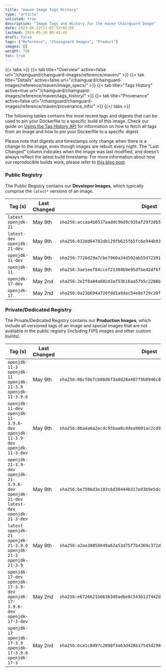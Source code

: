 ```yaml
---
title: "maven Image Tags History"
type: "article"
unlisted: true
description: "Image Tags and History for the maven Chainguard Image"
date: 2023-06-22T11:07:52+02:00
lastmod: 2024-05-10 00:43:45
draft: false
tags: ["Reference", "Chainguard Images", "Product"]
images: []
weight: 700
toc: true
---
```


{{< tabs >}}
{{< tab title="Overview" active=false url="/chainguard/chainguard-images/reference/maven/" >}}
{{< tab title="Details" active=false url="/chainguard/chainguard-images/reference/maven/image_specs/" >}}
{{< tab title="Tags History" active=true url="/chainguard/chainguard-images/reference/maven/tags_history/" >}}
{{< tab title="Provenance" active=false url="/chainguard/chainguard-images/reference/maven/provenance_info/" >}}
{{</ tabs >}}

The following tables contains the most recent tags and digests that can be used to pin your Dockerfile to a specific build of this image. Check our guide on [Using the Tag History API](/chainguard/chainguard-images/using-the-tag-history-api/) for information on how to fetch all tags from an image and how to pin your Dockerfile to a specific digest.

Please note that digests and timestamps only change when there is a change to the image, even though images are rebuilt every night. The "Last Changed" column indicates when the image was last modified, and doesn't always reflect the latest build timestamp. For more information about how our reproducible builds work, please refer to [this blog post](https://www.chainguard.dev/unchained/reproducing-chainguards-reproducible-image-builds).

### Public Registry
The Public Registry contains our **Developer Images**, which typically comprise the `latest*` versions of an image.

| Tag (s)                        | Last Changed | Digest                                                                    |
|--------------------------------|--------------|---------------------------------------------------------------------------|
|  `latest` `openjdk-21`         | May 9th      | `sha256:accaa4b8537aaddc96d9c935af29f2db51edb4472577cf804a6ba80568c2a056` |
|  `latest-dev` `openjdk-21-dev` | May 9th      | `sha256:033dd64782db129fb615f65fc6e944b931cfd702437a6d66442f4b3ebe2953fd` |
|  `openjdk-11-dev`              | May 9th      | `sha256:7726d29a7cbe7960a34d592ab55d7239103d9c8e4e34dd66064d85c41d19dc11` |
|  `openjdk-11`                  | May 9th      | `sha256:3ae1eef84ccef21304b9e95dfbe42df6f7daaa9f23e1c43d895635c81edc8319` |
|  `openjdk-17-dev`              | May 2nd      | `sha256:2e2f8a84a602d3af53b16aa57b5c2208b29620fd896cdd8164ef740d9ee2677d` |
|  `openjdk-17`                  | May 2nd      | `sha256:0a23b694a720fdd1a9dac54e8e729c20ffb8103f2be8873a700b82001a17f67c` |


### Private/Dedicated Registry
The Private/Dedicated Registry contains our **Production Images**, which include all versioned tags of an image and special images that are not available in the public registry (including FIPS images and other custom builds).

| Tag (s)                                                                                       | Last Changed | Digest                                                                    |
|-----------------------------------------------------------------------------------------------|--------------|---------------------------------------------------------------------------|
|  `openjdk-11-3` `openjdk-11` `openjdk-11-3.9` `openjdk-11-3.9.6`                              | May 9th      | `sha256:06cf0e7cb08d6f3add28a487f9b8946c081b7af98a2e7eee8f317485664c60dd` |
|  `openjdk-11-dev` `openjdk-11-3.9.6-dev` `openjdk-11-3.9-dev` `openjdk-11-3-dev`              | May 9th      | `sha256:0ba4a6a2ecdc95baa8c4dea9001ac2cd92d85db4efaf0ff56e1042669aaa0acb` |
|  `openjdk-21-3.9-dev` `openjdk-21-3.9.6-dev` `openjdk-21-dev` `latest-dev` `openjdk-21-3-dev` | May 9th      | `sha256:be7506d3e103c6d38444b317e03b9e5dca808c389ea7ff0c507a0c89994ba4a7` |
|  `latest` `openjdk-21` `openjdk-21-3.9.6` `openjdk-21-3` `openjdk-21-3.9`                     | May 9th      | `sha256:a2aa38058849a62a53d75f7b4369c372d6fdb6a020c459b3f4c3c62950de07cd` |
|  `openjdk-17-dev` `openjdk-17-3.9-dev` `openjdk-17-3.9.6-dev` `openjdk-17-3-dev`              | May 2nd      | `sha256:e6726621b063b3d5ad6e8c543b137442d8cb803c0e8149b2ef02948f8f71360a` |
|  `openjdk-17` `openjdk-17-3.9` `openjdk-17-3.9.6` `openjdk-17-3`                              | May 2nd      | `sha256:6ce1c8d97c2090f3a63d428b17545d298f3f290c2d07485339e61e1e5d7ad76b` |

